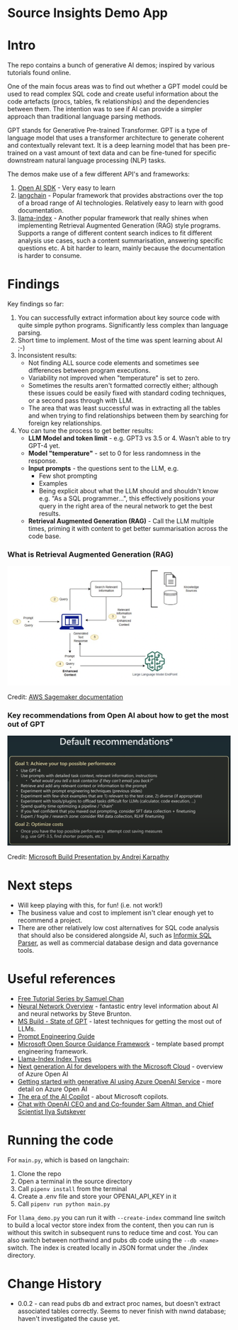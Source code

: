 # Source Insights Demo App

# Intro

The repo contains a bunch of generative AI demos; inspired by various tutorials found online.

One of the main focus areas was to find out whether a GPT model could be used to read complex SQL code and
create useful information about the code artefacts (procs, tables, fk relationships) and the dependencies 
between them.  The intention was to see if AI can provide a simpler approach than traditional language parsing methods.

GPT stands for Generative Pre-trained Transformer.  GPT is a type of language model that uses a transformer architecture to generate coherent and contextually relevant text. It is a deep learning model that has been pre-trained on a vast amount of text data and can be fine-tuned for specific downstream natural language processing (NLP) tasks.

The demos make use of a few different API's and frameworks:

1. [Open AI SDK](https://platform.openai.com/docs/libraries) - Very easy to learn
2. [langchain](https://python.langchain.com/) - Popular framework that provides abstractions over the top of a broad range of AI technologies.  Relatively easy to learn with good documentation.
3. [llama-index](https://gpt-index.readthedocs.io/en/latest/guides/primer/usage_pattern.html) - Another popular framework that really shines when implementing Retrieval Augmented Generation (RAG) style programs.  Supports a range of different content search indices to fit different analysis use cases, such a content summarisation, answering specific questions etc.  A bit harder to learn, mainly because the documentation is harder to consume.

# Findings

Key findings so far:

1. You can successfully extract information about key source code with quite simple python programs.  Significantly less complex than language parsing.
2. Short time to implement.  Most of the time was spent learning about AI ;-)
3. Inconsistent results:
    * Not finding ALL source code elements and sometimes see differences between program executions.
    * Variability not improved when "temperature" is set to zero.
    * Sometimes the results aren't formatted correctly either; although these issues could be easily fixed with standard coding techniques, or a second pass through with LLM.
    * The area that was least successful was in extracting all the tables and when trying to find relationships between them by searching for foreign key relationships.
4. You can tune the process to get better results:
    * __LLM Model and token limit__ - e.g. GPT3 vs 3.5 or 4.  Wasn't able to try GPT-4 yet.
    * __Model "temperature"__ - set to 0 for less randomness in the response.
    * __Input prompts__ - the questions sent to the LLM, e.g.
        * Few shot prompting
        * Examples
        * Being explicit about what the LLM should and shouldn't know e.g. "As a SQL programmer...", this effectively positions your query in the right area of the neural network to get the best results.
    * __Retrieval Augmented Generation (RAG)__ - Call the LLM multiple times, priming it with content to get better summarisation across the code base.

### What is Retrieval Augmented Generation (RAG)

![](images/Overview_retrieval_augmented_generation.png)

Credit: [AWS Sagemaker documentation](https://docs.aws.amazon.com/sagemaker/latest/dg/jumpstart-foundation-models-customize-rag.html)

### Key recommendations from Open AI about how to get the most out of GPT

![](images/AI_recommendations.png)

Credit: [Microsoft Build Presentation by Andrej Karpathy](https://www.youtube.com/watch?v=bZQun8Y4L2A)

# Next steps

* Will keep playing with this, for fun! (i.e. not work!)
* The business value and cost to implement isn't clear enough yet to recommend a project.
* There are other relatively low cost alternatives for SQL code analysis that should also be considered alongside AI, such as [Informix SQL Parser](https://www.sqlparser.com/informix-sql-parser.php), as well as commercial database design and data governance tools.

# Useful references

* [Free Tutorial Series by Samuel Chan](https://www.youtube.com/playlist?list=PLXsFtK46HZxUQERRbOmuGoqbMD-KWLkOS)
* [Neural Network Overview](https://www.youtube.com/watch?v=aIZtJqtzdQs&list=PLMrJAkhIeNNQV7wi9r7Kut8liLFMWQOXn&index=12) - fantastic entry level information about AI and neural networks by Steve Brunton.
* [MS Build - State of GPT](https://www.youtube.com/watch?v=bZQun8Y4L2A) - latest techniques for getting the most out of LLMs.
* [Prompt Engineering Guide](https://www.promptingguide.ai/)
* [Microsoft Open Source Guidance Framework](https://github.com/microsoft/guidance) - template based prompt engineering framework.
* [Llama-Index Index Types](https://gpt-index.readthedocs.io/en/latest/guides/primer/index_guide.html)
* [Next generation AI for developers with the Microsoft Cloud](https://www.youtube.com/watch?v=KMOV1Zy8YeM&list=PLlrxD0HtieHjolPmqWVyk446uLMPWo4oP&index=4&t=2210s) - overview of Azure Open AI
* [Getting started with generative AI using Azure OpenAI Service](https://www.youtube.com/watch?v=o5uhn4GSpQU&list=PLlrxD0HtieHjolPmqWVyk446uLMPWo4oP&index=123) - more detail on Azure Open AI
* [The era of the AI Copilot](https://www.youtube.com/watch?v=FyY0fEO5jVY&list=PLlrxD0HtieHjolPmqWVyk446uLMPWo4oP&index=146) - about Microsoft copilots.
* [Chat with OpenAI CEO and and Co-founder Sam Altman, and Chief Scientist Ilya Sutskever](https://www.youtube.com/watch?v=mC-0XqTAeMQ&t=1s)

# Running the code

For `main.py`, which is based on langchain:

1. Clone the repo
2. Open a terminal in the source directory
3. Call `pipenv install` from the terminal
3. Create a .env file and store your OPENAI_API_KEY in it
4. Call `pipenv run python main.py`

For `llama_demo.py` you can run it with `--create-index` command line switch to build a local vector store index from the content, then you can run is without this switch in subsequent runs to reduce time and cost.  You can also switch between northwind and pubs db code using the `--db <name>` switch.  The index is created locally in JSON format under the ./index directory.

# Change History

* 0.0.2 - can read pubs db and extract proc names, but doesn't extract associated tables correctly.  Seems to never finish with nwnd database; haven't investigated the cause yet.
